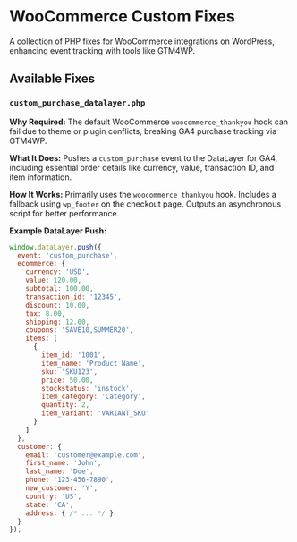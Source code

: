 # WooCommerce Custom Fixes

A collection of PHP fixes for WooCommerce integrations on WordPress, enhancing event tracking with tools like GTM4WP.

## Available Fixes

### `custom_purchase_datalayer.php`

**Why Required:** The default WooCommerce `woocommerce_thankyou` hook can fail due to theme or plugin conflicts, breaking GA4 purchase tracking via GTM4WP. 

**What It Does:** Pushes a `custom_purchase` event to the DataLayer for GA4, including essential order details like currency, value, transaction ID, and item information.

**How It Works:** Primarily uses the `woocommerce_thankyou` hook. Includes a fallback using `wp_footer` on the checkout page. Outputs an asynchronous script for better performance.

**Example DataLayer Push:**

```javascript
window.dataLayer.push({
  event: 'custom_purchase',
  ecommerce: {
    currency: 'USD',
    value: 120.00,
    subtotal: 100.00,
    transaction_id: '12345',
    discount: 10.00,
    tax: 8.00,
    shipping: 12.00,
    coupons: 'SAVE10,SUMMER20',
    items: [
      {
        item_id: '1001',
        item_name: 'Product Name',
        sku: 'SKU123',
        price: 50.00,
        stockstatus: 'instock',
        item_category: 'Category',
        quantity: 2,
        item_variant: 'VARIANT_SKU'
      }
    ]
  },
  customer: {
    email: 'customer@example.com',
    first_name: 'John',
    last_name: 'Doe',
    phone: '123-456-7890',
    new_customer: 'Y',
    country: 'US',
    state: 'CA',
    address: { /* ... */ }
  }
});
